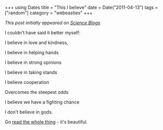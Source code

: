 +++
using Dates
title = "This I believe"
date = Date("2011-04-13")
tags = ["random"]
category = "webeasties"
+++

_This post initially appeared on [Science Blogs](http://scienceblogs.com/webeasties)_

I couldn't have said it better myself:

I believe in love and kindness,

I believe in helping hands

I believe in strong opinions

I believe in taking stands

I believe cooperation

Overcomes the steepest odds

I believe we have a fighting chance

I don't believe in gods.

Go [read the whole thing](http://digitalcuttlefish.blogspot.com/2011/04/what-do-atheists-believe.html) - it's beautiful.

      
  
